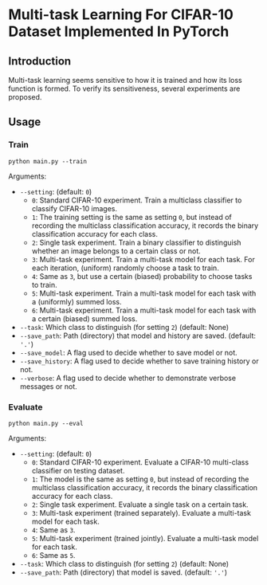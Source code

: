 # Multi-task Learning For CIFAR-10 Dataset Implemented In PyTorch

## Introduction

Multi-task learning seems sensitive to how it is trained and how its loss function is formed. 
To verify its sensitiveness, several experiments are proposed.

## Usage

### Train

```
python main.py --train
```

Arguments:

 * `--setting`: (default: `0`)
   * `0`: Standard CIFAR-10 experiment. Train a multiclass classifier to classify CIFAR-10 images.
   * `1`: The training setting is the same as setting `0`, but instead of recording the multiclass classification accuracy, it records the binary classification accuracy for each class.
   * `2`: Single task experiment. Train a binary classifier to distinguish whether an image belongs to a certain class or not.
   * `3`: Multi-task experiment. Train a multi-task model for each task. For each iteration, (uniform) randomly choose a task to train.
   * `4`: Same as `3`, but use a certain (biased) probability to choose tasks to train.
   * `5`: Multi-task experiment. Train a multi-task model for each task with a (uniformly) summed loss.
   * `6`: Multi-task experiment. Train a multi-task model for each task with a certain (biased) summed loss.
 * `--task`: Which class to distinguish (for setting `2`) (default: None)
 * `--save_path`: Path (directory) that model and history are saved. (default: `'.'`)
 * `--save_model`: A flag used to decide whether to save model or not.
 * `--save_history`: A flag used to decide whether to save training history or not.
 * `--verbose`: A flag used to decide whether to demonstrate verbose messages or not.

### Evaluate

```
python main.py --eval
```

Arguments:

 * `--setting`: (default: `0`)
   * `0`: Standard CIFAR-10 experiment. Evaluate a CIFAR-10 multi-class classifier on testing dataset.
   * `1`: The model is the same as setting `0`, but instead of recording the multiclass classification accuracy, it records the binary classification accuracy for each class.
   * `2`: Single task experiment. Evaluate a single task on a certain task.
   * `3`: Multi-task experiment (trained separately). Evaluate a multi-task model for each task.
   * `4`: Same as `3`. 
   * `5`: Multi-task experiment (trained jointly). Evaluate a multi-task model for each task.
   * `6`: Same as `5`.
 * `--task`: Which class to distinguish (for setting `2`) (default: None)
 * `--save_path`: Path (directory) that model is saved. (default: `'.'`)
